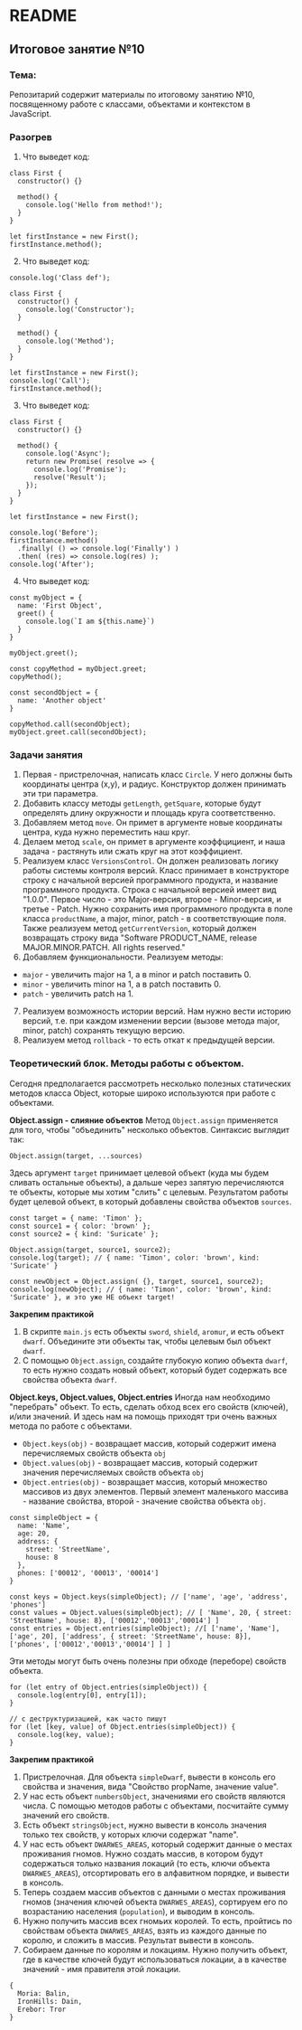  # README

## Итоговое занятие №10

### Тема:

Репозитарий содержит материалы по итоговому занятию №10, посвященному работе с классами, объектами и контекстом в JavaScript.

### Разогрев
1. Что выведет код:
```
class First {
  constructor() {}

  method() {
    console.log('Hello from method!');
  }
}

let firstInstance = new First();
firstInstance.method();
```

2. Что выведет код:
```
console.log('Class def');

class First {
  constructor() {
    console.log('Constructor');
  }

  method() {
    console.log('Method');
  }
}

let firstInstance = new First();
console.log('Call');
firstInstance.method();
```

3. Что выведет код:
```
class First {
  constructor() {}

  method() {
    console.log('Async');
    return new Promise( resolve => {
      console.log('Promise');
      resolve('Result');
    });
  }
}

let firstInstance = new First();

console.log('Before');
firstInstance.method()
  .finally( () => console.log('Finally') )
  .then( (res) => console.log(res) );
console.log('After');
```

4. Что выведет код:
```
const myObject = {
  name: 'First Object',
  greet() {
    console.log(`I am ${this.name}`)
  }
}

myObject.greet();

const copyMethod = myObject.greet;
copyMethod();

const secondObject = {
  name: 'Another object'
}

copyMethod.call(secondObject);
myObject.greet.call(secondObject);
```

### Задачи занятия
1. Первая - пристрелочная, написать класс `Circle`. У него должны быть координаты центра (x,y), и радиус. Конструктор должен принимать эти три параметра.
2. Добавить классу методы `getLength`, `getSquare`, которые будут определять длину окружности и площадь круга соответственно.
3. Добавляем метод `move`. Он примет в аргументе новые координаты центра, куда нужно переместить наш круг.
4. Делаем метод `scale`, он примет в аргументе коэффцициент, и наша задача - растянуть или сжать круг на этот коэффициент.
5.  Реализуем класс `VersionsControl`. Он должен реализовать логику работы системы контроля версий. Класс принимает в конструкторе строку с начальной версией программного продукта, и название программного продукта. Строка с начальной версией имеет вид "1.0.0". Первое число - это Major-версия, второе - Minor-версия, и третье - Patch. Нужно сохранить имя программного продукта в поле класса `productName`, а major, minor, patch - в соответствующие поля. Также реализуем метод `getCurrentVersion`, который должен возвращать строку вида "Software PRODUCT_NAME, release MAJOR.MINOR.PATCH. All rights reserved."
6. Добавляем функциональности. Реализуем методы:
 - `major` - увеличить major на 1, а в minor и patch поставить 0.
 - `minor` - увеличить minor на 1, а в patch поставить 0.
 - `patch` - увеличить patch на 1.
7. Реализуем возможность истории версий. Нам нужно вести историю версий, т.е. при каждом изменении версии (вызове метода major, minor, patch) сохранять текущую версию.
8. Реализуем метод `rollback` - то есть откат к предыдущей версии.

### Теоретический блок. Методы работы с объектом.

Сегодня предполагается рассмотреть несколько полезных статических методов класса Object, которые широко используются при работе с объектами.

**Object.assign - слияние объектов**
Метод `Object.assign` применяется для того, чтобы "объединить" несколько объектов. Синтаксис выглядит так:
```
Object.assign(target, ...sources)
```

Здесь аргумент `target` принимает целевой объект (куда мы будем сливать остальные объекты), а дальше через запятую перечисляются те объекты, которые мы хотим "слить" с целевым. Результатом работы будет целевой объект, в который добавлены свойства объектов `sources`.

```
const target = { name: 'Timon' };
const source1 = { color: 'brown' };
const source2 = { kind: 'Suricate' };

Object.assign(target, source1, source2);
console.log(target); // { name: 'Timon', color: 'brown', kind: 'Suricate' }

const newObject = Object.assign( {}, target, source1, source2);
console.log(newObject); // { name: 'Timon', color: 'brown', kind: 'Suricate' }, и это уже НЕ объект target!
```

**Закрепим практикой**
1. В скрипте `main.js` есть объекты `sword`, `shield`, `aromur`, и есть объект `dwarf`. Объедините эти объекты так, чтобы целевым был объект `dwarf`.
2. С помощью `Object.assign`, создайте глубокую копию объекта `dwarf`, то есть нужно создать новый объект, который будет содержать все свойства объекта `dwarf`.

**Object.keys, Object.values, Object.entries**
Иногда нам необходимо "перебрать" объект. То есть, сделать обход всех его свойств (ключей), и/или значений. И здесь нам на помощь приходят три очень важных метода по работе с объектами.
 - `Object.keys(obj)` - возвращает массив, который содержит имена перечисляемых свойств объекта `obj`
 - `Object.values(obj)` - возвращает массив, который содержит значения перечисляемых свойств объекта `obj`
 - `Object.entries(obj)` - возвращает массив, который множество массивов из двух элементов. Первый элемент маленького массива - название свойства, второй - значение свойства объекта `obj`.

```
const simpleObject = {
  name: 'Name',
  age: 20,
  address: {
    street: 'StreetName',
    house: 8
  },
  phones: ['00012', '00013', '00014']
}

const keys = Object.keys(simpleObject); // ['name', 'age', 'address', 'phones']
const values = Object.values(simpleObject); // [ 'Name', 20, { street: 'StreetName', house: 8}, ['00012','00013','00014'] ]
const entries = Object.entries(simpleObject); //[ ['name', 'Name'], ['age', 20], ['address', { street: 'StreetName', house: 8}], ['phones', ['00012','00013','00014'] ] ]
```

Эти методы могут быть очень полезны при обходе (переборе) свойств объекта.

```
for (let entry of Object.entries(simpleObject)) {
  console.log(entry[0], entry[1]);
}

// с деструктуризацией, как часто пишут
for (let [key, value] of Object.entries(simpleObject)) {
  console.log(key, value);
}
```

**Закрепим практикой**
1. Пристрелочная. Для объекта `simpleDwarf`, вывести в консоль его свойства и значения, вида "Свойство propName, значение value".
2. У нас есть объект `numbersObject`, значениями его свойств являются числа. С помощью методов работы с объектами, посчитайте сумму значений его свойств.
3. Есть объект `stringsObject`, нужно вывести в консоль значения только тех свойств, у которых ключи содержат "name".
4. У нас есть объект `DWARWES_AREAS`, который содержит данные о местах проживания гномов. Нужно создать массив, в котором будут содержаться только названия локаций (то есть, ключи объекта `DWARWES_AREAS`), отсортировать его в алфавитном порядке, и вывести в консоль.
5. Теперь создаем массив объектов с данными о местах проживания гномов (значения ключей объекта `DWARWES_AREAS`), сортируем его по возрастанию населения (`population`), и выводим в консоль.
6. Нужно получить массив всех гномьих королей. То есть, пройтись по свойствам объекта `DWARWES_AREAS`, взять из каждого данные по королю, и сложить в массив. Результат вывести в консоль.
7. Собираем данные по королям и локациям. Нужно получить объект, где в качестве ключей будут использоваться локации, а в качестве значений  - имя правителя этой локации.
```
{
  Moria: Balin,
  IronHills: Dain,
  Erebor: Tror
}
```
